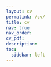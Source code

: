 ```yaml
---
layout: cv
permalink: /cv/
title: cv
nav: true
nav_order: 
cv_pdf: 
description: 
toc:
  sidebar: left
---
```

